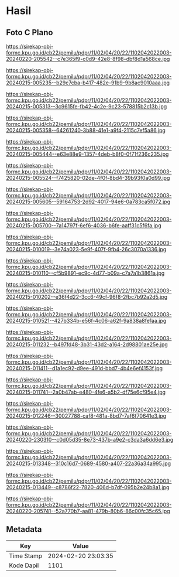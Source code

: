# Hasil

## Foto C Plano

https://sirekap-obj-formc.kpu.go.id/cb22/pemilu/pdpr/11/02/04/20/22/1102042022003-20240220-205542--c7e365f9-c0d9-42e8-8f98-dbf8d1a568ce.jpg

https://sirekap-obj-formc.kpu.go.id/cb22/pemilu/pdpr/11/02/04/20/22/1102042022003-20240215-005235--b29c7cba-b417-482e-91b9-9b8ac9010aaa.jpg

https://sirekap-obj-formc.kpu.go.id/cb22/pemilu/pdpr/11/02/04/20/22/1102042022003-20240215-005313--3c9615fe-fb42-4c2e-9c23-578815b2c13b.jpg

https://sirekap-obj-formc.kpu.go.id/cb22/pemilu/pdpr/11/02/04/20/22/1102042022003-20240215-005358--64261240-3b88-41e1-a9f4-2115c7ef5a86.jpg

https://sirekap-obj-formc.kpu.go.id/cb22/pemilu/pdpr/11/02/04/20/22/1102042022003-20240215-005444--e63e88e9-1357-4deb-b8f0-0f71f236c235.jpg

https://sirekap-obj-formc.kpu.go.id/cb22/pemilu/pdpr/11/02/04/20/22/1102042022003-20240215-005524--f7425820-02de-4f0f-8bd4-39b93f0a0d99.jpg

https://sirekap-obj-formc.kpu.go.id/cb22/pemilu/pdpr/11/02/04/20/22/1102042022003-20240215-005605--59164753-2d92-4017-94e6-0a783ca5f072.jpg

https://sirekap-obj-formc.kpu.go.id/cb22/pemilu/pdpr/11/02/04/20/22/1102042022003-20240215-005700--7a14797f-6ef6-4036-b6fe-aaff31c5f6fa.jpg

https://sirekap-obj-formc.kpu.go.id/cb22/pemilu/pdpr/11/02/04/20/22/1102042022003-20240215-010019--3e74a023-5e9f-407f-9fb4-26c3070a1336.jpg

https://sirekap-obj-formc.kpu.go.id/cb22/pemilu/pdpr/11/02/04/20/22/1102042022003-20240215-010110--cf5b9891-ec9c-4d77-b09a-c7a7a1b3861a.jpg

https://sirekap-obj-formc.kpu.go.id/cb22/pemilu/pdpr/11/02/04/20/22/1102042022003-20240215-010202--e36f4d22-3cc6-49cf-96f8-2fbc7b92a2d5.jpg

https://sirekap-obj-formc.kpu.go.id/cb22/pemilu/pdpr/11/02/04/20/22/1102042022003-20240215-010521--427b334b-e56f-4c06-a62f-9a838a8fe1aa.jpg

https://sirekap-obj-formc.kpu.go.id/cb22/pemilu/pdpr/11/02/04/20/22/1102042022003-20240215-011232--b497fd48-3b31-43d2-a164-2d98801ae25e.jpg

https://sirekap-obj-formc.kpu.go.id/cb22/pemilu/pdpr/11/02/04/20/22/1102042022003-20240215-011411--d1a1ec92-d9ee-491d-bbd7-4b4e6ef4153f.jpg

https://sirekap-obj-formc.kpu.go.id/cb22/pemilu/pdpr/11/02/04/20/22/1102042022003-20240215-011741--2a0b47ab-e480-4fe6-a5b2-df75e6cf95e4.jpg

https://sirekap-obj-formc.kpu.go.id/cb22/pemilu/pdpr/11/02/04/20/22/1102042022003-20240215-012246--30027788-caf8-481a-8bd7-7af6f70641e3.jpg

https://sirekap-obj-formc.kpu.go.id/cb22/pemilu/pdpr/11/02/04/20/22/1102042022003-20240220-230310--c0d05d35-8e73-437b-a9e2-c3da3a6dd6e3.jpg

https://sirekap-obj-formc.kpu.go.id/cb22/pemilu/pdpr/11/02/04/20/22/1102042022003-20240215-013348--310c16d7-0689-4580-a407-22a36a34a995.jpg

https://sirekap-obj-formc.kpu.go.id/cb22/pemilu/pdpr/11/02/04/20/22/1102042022003-20240215-013449--c8786f22-7820-406d-b7df-095b2e24b8a1.jpg

https://sirekap-obj-formc.kpu.go.id/cb22/pemilu/pdpr/11/02/04/20/22/1102042022003-20240220-205741--52a770b7-aa81-479b-80b6-86c00fc35c65.jpg


## Metadata

| Key        | Value               |
| ---------- | ------------------- |
| Time Stamp | 2024-02-20 23:03:35 |
| Kode Dapil | 1101                |




